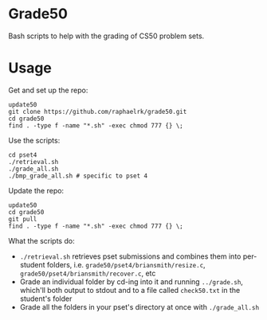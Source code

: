 # Grade50
Bash scripts to help with the grading of CS50 problem sets.

# Usage

Get and set up the repo:
```
update50
git clone https://github.com/raphaelrk/grade50.git
cd grade50
find . -type f -name "*.sh" -exec chmod 777 {} \;
```

Use the scripts:
```
cd pset4
./retrieval.sh
./grade_all.sh
./bmp_grade_all.sh # specific to pset 4
```

Update the repo:
```
update50
cd grade50
git pull
find . -type f -name "*.sh" -exec chmod 777 {} \;
```

What the scripts do:
- `./retrieval.sh` retrieves pset submissions and combines them into per-student folders, i.e. `grade50/pset4/briansmith/resize.c`, `grade50/pset4/briansmith/recover.c`, etc
- Grade an individual folder by cd-ing into it and running `../grade.sh`, which'll both output to stdout and to a file called `check50.txt` in the student's folder
- Grade all the folders in your pset's directory at once with `./grade_all.sh`

